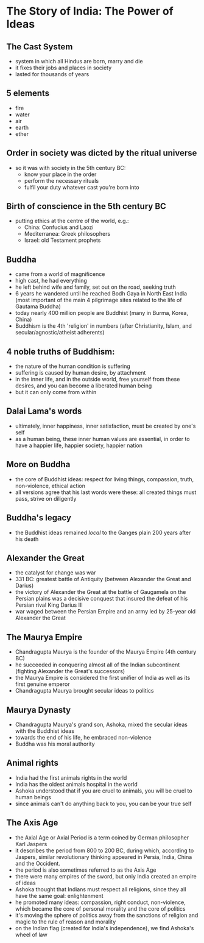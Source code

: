 # The Story of India: The Power of Ideas

## The Cast System
* system in which all Hindus are born, marry and die
* it fixes their jobs and places in society
* lasted for thousands of years

## 5 elements
* fire
* water 
* air 
* earth
* ether

## Order in society was dicted by the ritual universe
* so it was with society in the 5th century BC:
  * know your place in the order
  * perform the necessary rituals
  * fulfil your duty whatever cast you're born into

## Birth of conscience in the 5th century BC
* putting ethics at the centre of the world, e.g.:
  * China: Confucius and Laozi
  * Mediterranea: Greek philosophers
  * Israel: old Testament prophets

## Buddha
* came from a world of magnificence
* high cast, he had everything
* he left behind wife and family, set out on the road, seeking truth
* 6 years he wandered until he reached Bodh Gaya in North East India (most important of the main 4 pilgrimage sites related to the life of Gautama Buddha)
* today nearly 400 million people are Buddhist (many in Burma, Korea, China)
* Buddhism is the 4th 'religion' in numbers (after Christianity, Islam, and secular/agnostic/atheist adherents)

## 4 noble truths of Buddhism:
* the nature of the human condition is suffering
* suffering is caused by human desire, by attachment
* in the inner life, and in the outside world, free yourself from these desires, and you can become a liberated human being
* but it can only come from within

## Dalai Lama's words
* ultimately, inner happiness, inner satisfaction, must be created by one's self
* as a human being, these inner human values are essential, in order to have a happier life, happier society, happier nation

## More on Buddha
* the core of Buddhist ideas: respect for living things, compassion, truth, non-violence, ethical action
* all versions agree that his last words were these: all created things must pass, strive on diligently

## Buddha's legacy
* the Buddhist ideas remained *local* to the Ganges plain 200 years after his death

## Alexander the Great
* the catalyst for change was war
* 331 BC: greatest battle of Antiquity (between Alexander the Great and Darius)
* the victory of Alexander the Great at the battle of Gaugamela on the Persian plains was a decisive conquest that insured the defeat of his Persian rival King Darius III
* war waged between the Persian Empire and an army led by 25-year old Alexander the Great

## The Maurya Empire
* Chandragupta Maurya is the founder of the Maurya Empire (4th century BC)
* he succeeded in conquering almost all of the Indian subcontinent (fighting Alexander the Great's successors)
* the Maurya Empire is considered the first unifier of India as well as its first genuine emperor
* Chandragupta Maurya brought secular ideas to politics

## Maurya Dynasty
* Chandragupta Maurya's grand son, Ashoka, mixed the secular ideas with the Buddhist ideas
* towards the end of his life, he embraced non-violence
* Buddha was his moral authority

## Animal rights
* India had the first animals rights in the world
* India has the oldest animals hospital in the world
* Ashoka understood that if you are cruel to animals, you will be cruel to human beings
* since animals can't do anything back to you, you can be your true self

## The Axis Age
* the Axial Age or Axial Period is a term coined by German philosopher Karl Jaspers 
* it describes the period from 800 to 200 BC, during which, according to Jaspers, similar revolutionary thinking appeared in Persia, India, China and the Occident. 
* the period is also sometimes referred to as the Axis Age
* there were many empires of the sword, but only India created an empire of ideas
* Ashoka thought that Indians must respect all religions, since they all have the same goal: enlightenment
* he promoted many ideas: compassion, right conduct, non-violence, which became the core of personal morality and the core of politics
* it's moving the sphere of politics away from the sanctions of religion and magic to the rule of reason and morality
* on the Indian flag (created for India's independence), we find Ashoka's wheel of law
